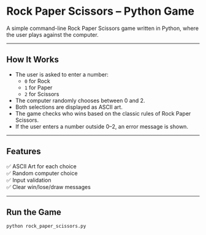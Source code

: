 # Rock Paper Scissors – Python Game

A simple command-line Rock Paper Scissors game written in Python, where the user plays against the computer.

---

## How It Works

- The user is asked to enter a number:
  - `0` for Rock
  - `1` for Paper
  - `2` for Scissors
- The computer randomly chooses between 0 and 2.
- Both selections are displayed as ASCII art.
- The game checks who wins based on the classic rules of Rock Paper Scissors.
- If the user enters a number outside 0–2, an error message is shown.

---

## Features

✅ ASCII Art for each choice  
✅ Random computer choice  
✅ Input validation  
✅ Clear win/lose/draw messages  

---

## Run the Game

```bash
python rock_paper_scissors.py
